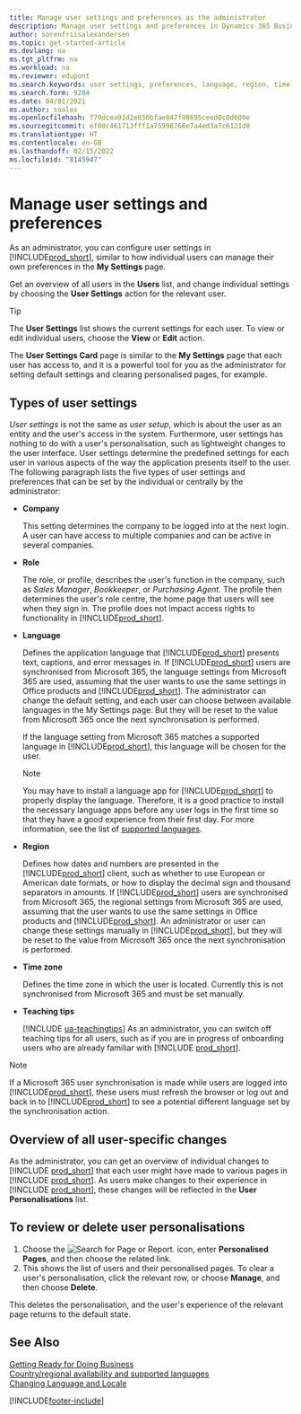 ```yaml
---
title: Manage user settings and preferences as the administrator
description: Manage user settings and preferences in Dynamics 365 Business Central.
author: sorenfriisalexandersen
ms.topic: get-started-article
ms.devlang: na
ms.tgt_pltfrm: na
ms.workload: na
ms.reviewer: edupont
ms.search.keywords: user settings, preferences, language, region, time zone, regional settings
ms.search.form: 9204
ms.date: 04/01/2021
ms.author: soalex
ms.openlocfilehash: 779dcea91d2e856bfae847f98695ceed0c0d600e
ms.sourcegitcommit: ef80c461713fff1a75998766e7a4ed3a7c6121d0
ms.translationtype: HT
ms.contentlocale: en-GB
ms.lasthandoff: 02/15/2022
ms.locfileid: "8145947"
---
```

# <a name="manage-user-settings-and-preferences"></a>Manage user settings and preferences

As an administrator, you can configure user settings in [!INCLUDE[prod_short](includes/prod_short.md)], similar to how individual users can manage their own preferences in the **My Settings** page.  

Get an overview of all users in the **Users** list, and change individual settings by choosing the **User Settings** action for the relevant user.

> [!TIP]
> The **User Settings** list shows the current settings for each user. To view or edit individual users, choose the **View** or **Edit** action.

The **User Settings Card** page is similar to the **My Settings** page that each user has access to, and it is a powerful tool for you as the administrator for setting default settings and clearing personalised pages, for example.  

## <a name="types-of-user-settings"></a>Types of user settings

*User settings* is not the same as *user setup*, which is about the user as an entity and the user's access in the system. Furthermore, user settings has nothing to do with a user's personalisation, such as lightweight changes to the user interface. User settings determine the predefined settings for each user in various aspects of the way the application presents itself to the user. The following paragraph lists the five types of user settings and preferences that can be set by the individual or centrally by the administrator:

- **Company**  

  This setting determines the company to be logged into at the next login. A user can have access to multiple companies and can be active in several companies.

- **Role**  

  The role, or profile, describes the user's function in the company, such as *Sales Manager*, *Bookkeeper*, or *Purchasing Agent*. The profile then determines the user's role centre, the home page that users will see when they sign in. The profile does not impact access rights to functionality in [!INCLUDE[prod_short](includes/prod_short.md)].  

- **Language**  

  Defines the application language that [!INCLUDE[prod_short](includes/prod_short.md)] presents text, captions, and error messages in. If [!INCLUDE[prod_short](includes/prod_short.md)] users are synchronised from Microsoft 365, the language settings from Microsoft 365 are used, assuming that the user wants to use the same settings in Office products and [!INCLUDE[prod_short](includes/prod_short.md)]. The administrator can change the default setting, and each user can choose between available languages in the My Settings page. But they will be reset to the value from Microsoft 365 once the next synchronisation is performed.

  If the language setting from Microsoft 365 matches a supported language in [!INCLUDE[prod_short](includes/prod_short.md)], this language will be chosen for the user.  

  > [!NOTE]
  > You may have to install a language app for [!INCLUDE[prod_short](includes/prod_short.md)] to properly display the language. Therefore, it is a good practice to install the necessary language apps before any user logs in the first time so that they have a good experience from their first day. For more information, see the list of [supported languages](/dynamics365/business-central/dev-itpro/compliance/apptest-countries-and-translations).  
  
- **Region**  

  Defines how dates and numbers are presented in the [!INCLUDE[prod_short](includes/prod_short.md)] client, such as whether to use European or American date formats, or how to display the decimal sign and thousand separators in amounts. If [!INCLUDE[prod_short](includes/prod_short.md)] users are synchronised from Microsoft 365, the regional settings from Microsoft 365 are used, assuming that the user wants to use the same settings in Office products and [!INCLUDE[prod_short](includes/prod_short.md)]. An administrator or user can change these settings manually in [!INCLUDE[prod_short](includes/prod_short.md)], but they will be reset to the value from Microsoft 365 once the next synchronisation is performed.

- **Time zone**  

  Defines the time zone in which the user is located. Currently this is not synchronised from Microsoft 365 and must be set manually.  

- **Teaching tips**

  [!INCLUDE [ua-teachingtips](includes/ua-teachingtips.md)] As an administrator, you can switch off teaching tips for all users, such as if you are in progress of onboarding users who are already familiar with [!INCLUDE [prod_short](includes/prod_short.md)].  

> [!NOTE]
> If a Microsoft 365 user synchronisation is made while users are logged into [!INCLUDE[prod_short](includes/prod_short.md)], these users must refresh the browser or log out and back in to [!INCLUDE[prod_short](includes/prod_short.md)] to see a potential different language set by the synchronisation action.

## <a name="overview-of-all-user-specific-changes"></a>Overview of all user-specific changes

As the administrator, you can get an overview of individual changes to [!INCLUDE [prod_short](includes/prod_short.md)] that each user might have made to various pages in [!INCLUDE [prod_short](includes/prod_short.md)]. As users make changes to their experience in [!INCLUDE [prod_short](includes/prod_short.md)], these changes will be reflected in the **User Personalisations** list. <!--Administrators can also set these settings for users before they log in the first time, so users do not have to do it themselves, providing them a better *getting started* experience.-->

<!-- >[!NOTE]
> User personalizations do not have anything to do with the *personal* lightweight changes a user can make to the user experience.-->

## <a name="to-review-or-delete-user-personalizations"></a>To review or delete user personalisations

1. Choose the ![Search for Page or Report.](media/ui-search/search_small.png "Search for Page or Report icon") icon, enter **Personalised Pages**, and then choose the related link.
2. This shows the list of users and their personalised pages. To clear a user's personalisation, click the relevant row, or choose **Manage**, and then choose **Delete**.

This deletes the personalisation, and the user's experience of the relevant page returns to the default state.

## <a name="see-also"></a>See Also

[Getting Ready for Doing Business](ui-get-ready-business.md)  
[Country/regional availability and supported languages](/dynamics365/business-central/dev-itpro/compliance/apptest-countries-and-translations)  
[Changing Language and Locale](about-locale-language.md)  

[!INCLUDE[footer-include](includes/footer-banner.md)]
